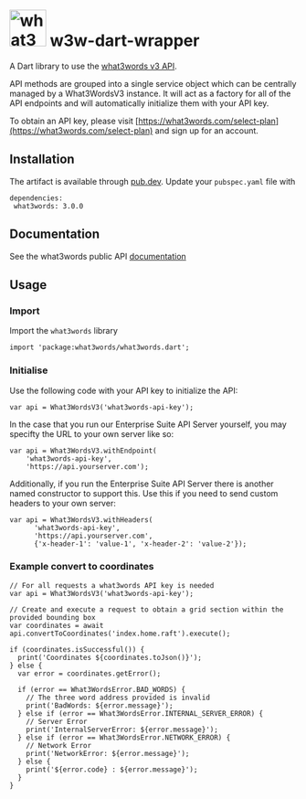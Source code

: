 # <img src="https://what3words.com/assets/images/w3w_square_red.png" width="64" height="64" alt="what3words">&nbsp;w3w-dart-wrapper

A Dart library to use the [what3words v3 API](https://docs.what3words.com/api/v3/).

API methods are grouped into a single service object which can be centrally managed by a What3WordsV3 instance. It will act as a factory for all of the API endpoints and will automatically initialize them with your API key.

To obtain an API key, please visit [https://what3words.com/select-plan](https://what3words.com/select-plan) and sign up for an account.

## Installation

The artifact is available through [pub.dev](https://pub.dev/documentation/shelf/latest/). Update your `pubspec.yaml` file with 

```
dependencies:
 what3words: 3.0.0
``` 

## Documentation

See the what3words public API [documentation](https://docs.what3words.com/api/v3/)

## Usage

### Import

Import the `what3words` library

```
import 'package:what3words/what3words.dart';
```

### Initialise

Use the following code with your API key to initialize the API:

```
var api = What3WordsV3('what3words-api-key');
```

In the case that you run our Enterprise Suite API Server yourself, you may specifty the URL to your own server like so:

```
var api = What3WordsV3.withEndpoint(
    'what3words-api-key', 
    'https://api.yourserver.com');
```

Additionally, if you run the Enterprise Suite API Server there is another named constructor to support this. Use this if you need to send custom headers to your own server:

```
var api = What3WordsV3.withHeaders(
      'what3words-api-key', 
      'https://api.yourserver.com',
      {'x-header-1': 'value-1', 'x-header-2': 'value-2'});
```

### Example convert to coordinates

```
// For all requests a what3words API key is needed
var api = What3WordsV3('what3words-api-key');

// Create and execute a request to obtain a grid section within the provided bounding box
var coordinates = await api.convertToCoordinates('index.home.raft').execute();

if (coordinates.isSuccessful()) {
  print('Coordinates ${coordinates.toJson()}');
} else {
  var error = coordinates.getError();

  if (error == What3WordsError.BAD_WORDS) {
    // The three word address provided is invalid
    print('BadWords: ${error.message}');
  } else if (error == What3WordsError.INTERNAL_SERVER_ERROR) {
    // Server Error
    print('InternalServerError: ${error.message}');
  } else if (error == What3WordsError.NETWORK_ERROR) {
    // Network Error
    print('NetworkError: ${error.message}');
  } else {
    print('${error.code} : ${error.message}');
  }
}
```
